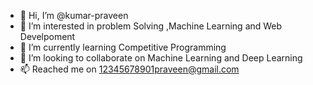 - 👋 Hi, I’m @kumar-praveen
- 👀 I’m interested in problem Solving ,Machine Learning and Web Develpoment
- 🌱 I’m currently learning Competitive Programming
- 💞️ I’m looking to collaborate on Machine Learning and Deep Learning
- 📫 Reached me on 12345678901praveen@gmail.com

<!---
kumar-praveen/kumar-praveen is a ✨ special ✨ repository because its `README.md` (this file) appears on your GitHub profile.
You can click the Preview link to take a look at your changes.
--->
